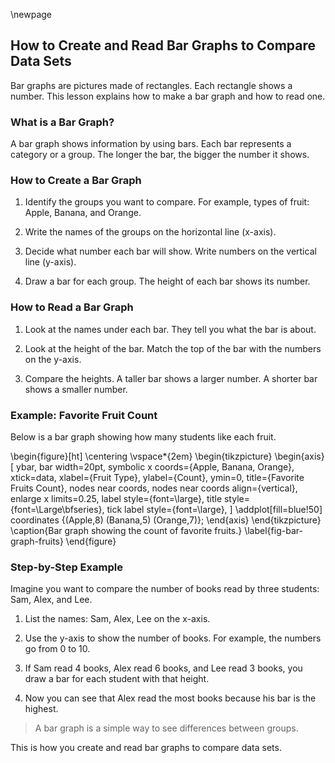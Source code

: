 \newpage
## How to Create and Read Bar Graphs to Compare Data Sets

Bar graphs are pictures made of rectangles. Each rectangle shows a number. This lesson explains how to make a bar graph and how to read one.

### What is a Bar Graph?

A bar graph shows information by using bars. Each bar represents a category or a group. The longer the bar, the bigger the number it shows.

### How to Create a Bar Graph

1. Identify the groups you want to compare. For example, types of fruit: Apple, Banana, and Orange.

2. Write the names of the groups on the horizontal line (x-axis).

3. Decide what number each bar will show. Write numbers on the vertical line (y-axis).

4. Draw a bar for each group. The height of each bar shows its number.

### How to Read a Bar Graph

1. Look at the names under each bar. They tell you what the bar is about.

2. Look at the height of the bar. Match the top of the bar with the numbers on the y-axis.

3. Compare the heights. A taller bar shows a larger number. A shorter bar shows a smaller number.

### Example: Favorite Fruit Count

Below is a bar graph showing how many students like each fruit.

\begin{figure}[ht]
\centering
\vspace*{2em}
\begin{tikzpicture}
\begin{axis}[
    ybar,
    bar width=20pt,
    symbolic x coords={Apple, Banana, Orange},
    xtick=data,
    xlabel={Fruit Type},
    ylabel={Count},
    ymin=0,
    title={Favorite Fruits Count},
    nodes near coords,
    nodes near coords align={vertical},
    enlarge x limits=0.25,
    label style={font=\large},
    title style={font=\Large\bfseries},
    tick label style={font=\large},
]
\addplot[fill=blue!50] coordinates {(Apple,8) (Banana,5) (Orange,7)};
\end{axis}
\end{tikzpicture}
\caption{Bar graph showing the count of favorite fruits.}
\label{fig-bar-graph-fruits}
\end{figure}

### Step-by-Step Example

Imagine you want to compare the number of books read by three students: Sam, Alex, and Lee.

1. List the names: Sam, Alex, Lee on the x-axis.

2. Use the y-axis to show the number of books. For example, the numbers go from 0 to 10.

3. If Sam read 4 books, Alex read 6 books, and Lee read 3 books, you draw a bar for each student with that height.

4. Now you can see that Alex read the most books because his bar is the highest.

> A bar graph is a simple way to see differences between groups.

This is how you create and read bar graphs to compare data sets.
